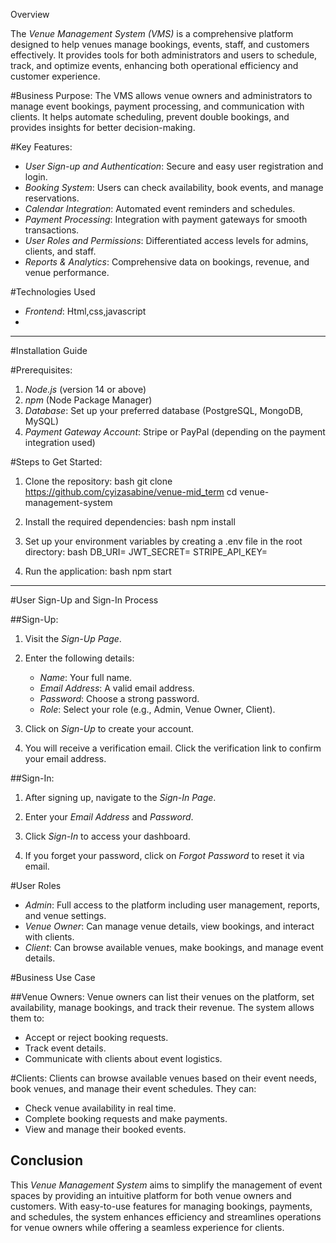 Overview

The *Venue Management System (VMS)* is a comprehensive platform designed to help venues manage bookings, events, staff, and customers effectively. It provides tools for both administrators and users to schedule, track, and optimize events, enhancing both operational efficiency and customer experience. 

#Business Purpose:
The VMS allows venue owners and administrators to manage event bookings, payment processing, and communication with clients. It helps automate scheduling, prevent double bookings, and provides insights for better decision-making.

#Key Features:
- *User Sign-up and Authentication*: Secure and easy user registration and login.
- *Booking System*: Users can check availability, book events, and manage reservations.
- *Calendar Integration*: Automated event reminders and schedules.
- *Payment Processing*: Integration with payment gateways for smooth transactions.
- *User Roles and Permissions*: Differentiated access levels for admins, clients, and staff.
- *Reports & Analytics*: Comprehensive data on bookings, revenue, and venue performance.


#Technologies Used
- *Frontend*: Html,css,javascript
- 
---

#Installation Guide

#Prerequisites:
1. *Node.js* (version 14 or above)
2. *npm* (Node Package Manager)
3. *Database*: Set up your preferred database (PostgreSQL, MongoDB, MySQL)
4. *Payment Gateway Account*: Stripe or PayPal (depending on the payment integration used)
   
#Steps to Get Started:

1. Clone the repository:
    bash
    git clone https://github.com/cyizasabine/venue-mid_term
    cd venue-management-system
    

2. Install the required dependencies:
    bash
    npm install
    

3. Set up your environment variables by creating a .env file in the root directory:
    bash
    DB_URI=<your-database-uri>
    JWT_SECRET=<your-jwt-secret>
    STRIPE_API_KEY=<your-stripe-api-key>
    

4. Run the application:
    bash
    npm start
    

---

#User Sign-Up and Sign-In Process

##Sign-Up:

1. Visit the *Sign-Up Page*.
2. Enter the following details:
   - *Name*: Your full name.
   - *Email Address*: A valid email address.
   - *Password*: Choose a strong password.
   - *Role*: Select your role (e.g., Admin, Venue Owner, Client).
   
3. Click on *Sign-Up* to create your account.

4. You will receive a verification email. Click the verification link to confirm your email address.


##Sign-In:

1. After signing up, navigate to the *Sign-In Page*.
2. Enter your *Email Address* and *Password*.
3. Click *Sign-In* to access your dashboard.

4. If you forget your password, click on *Forgot Password* to reset it via email.


#User Roles

- *Admin*: Full access to the platform including user management, reports, and venue settings.
- *Venue Owner*: Can manage venue details, view bookings, and interact with clients.
- *Client*: Can browse available venues, make bookings, and manage event details.


#Business Use Case

##Venue Owners:
Venue owners can list their venues on the platform, set availability, manage bookings, and track their revenue. The system allows them to:
- Accept or reject booking requests.
- Track event details.
- Communicate with clients about event logistics.

#Clients:
Clients can browse available venues based on their event needs, book venues, and manage their event schedules. They can:
- Check venue availability in real time.
- Complete booking requests and make payments.
- View and manage their booked events.

## Conclusion

This *Venue Management System* aims to simplify the management of event spaces by providing an intuitive platform for both venue owners and customers. With easy-to-use features for managing bookings, payments, and schedules, the system enhances efficiency and streamlines operations for venue owners while offering a seamless experience for clients.
